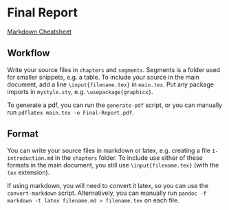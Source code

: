 Final Report
============
[Markdown Cheatsheet](https://github.com/adam-p/markdown-here/wiki/Markdown-Cheatsheet)

Workflow
--------
Write your source files in `chapters` and `segments`. Segments is a folder used for smaller snippets, e.g. a table. To include your source in the main document, add a line `\input{filename.tex}` in `main.tex`. Put any package imports in `mystyle.sty`, e.g. `\usepackage{graphicx}`.

To generate a pdf, you can run the `generate-pdf` script, or you can manually run `pdflatex main.tex -o Final-Report.pdf`.

Format
------
You can write your source files in markdown or latex, e.g. creating a file `1-introduction.md` in the `chapters` folder. To include use either of these formats in the main document, you still use `\input{filename.tex}` (with the `tex` extension).

If using markdown, you will need to convert it latex, so you can use the `convert-markdown` script. Alternatively, you can manually run `pandoc -f markdown -t latex filename.md > filename.tex` on each file.
